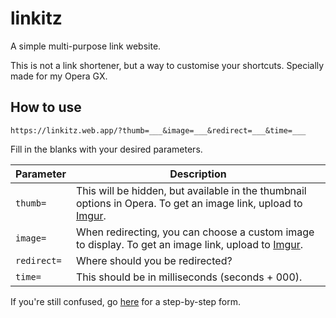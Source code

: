 # linkitz

A simple multi-purpose link website.

This is not a link shortener, but a way to customise your shortcuts. Specially made for my Opera GX.

## How to use

```https
https://linkitz.web.app/?thumb=___&image=___&redirect=___&time=___
```

Fill in the blanks with your desired parameters.

| Parameter   | Description                                                                                                  |
| ----------- | ------------------------------------------------------------------------------------------------------------ |
| `thumb=`    | This will be hidden, but available in the thumbnail options in Opera. To get an image link, upload to [Imgur](https://imgur.com). |
| `image=`    | When redirecting, you can choose a custom image to display. To get an image link, upload to [Imgur](https://imgur.com).           |
| `redirect=` | Where should you be redirected?                                                                              |
| `time=`     | This should be in milliseconds (seconds + 000).                                                              |

If you're still confused, go [here](https://ipt0t15yybc.typeform.com/to/Yz0az0d8) for a step-by-step form.